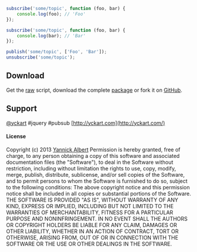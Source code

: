 ```javascript
subscribe('some/topic', function (foo, bar) {
    console.log(foo); // 'Foo'
});

subscribe('some/topic', function (foo, bar) {
    console.log(bar); // 'Bar'
});

publish('some/topic', ['Foo', 'Bar']);
unsubscribe('some/topic');
```


## Download
 Get the [raw](https://raw.github.com/yckart/pubsub.js/master/pubsub.js) script, download the complete [package](https://github.com/yckart/pubsub.js/zipball/master) or fork it on [GitHub](https://github.com/yckart/pubsub.js/).

## Support
 [@yckart](http://twitter.com/yckart) #jquery #pubsub
 [http://yckart.com](http://yckart.com/)


#### License
 Copyright (c) 2013 [Yannick Albert](http://yckart.com)
 Permission is hereby granted, free of charge, to any person obtaining a copy of this software and associated documentation files (the "Software"), to deal in the Software without restriction, including without limitation the rights to use, copy, modify, merge, publish, distribute, sublicense, and/or sell copies of the Software, and to permit persons to whom the Software is furnished to do so, subject to the following conditions:
 The above copyright notice and this permission notice shall be included in all copies or substantial portions of the Software.
 THE SOFTWARE IS PROVIDED "AS IS", WITHOUT WARRANTY OF ANY KIND, EXPRESS OR IMPLIED, INCLUDING BUT NOT LIMITED TO THE WARRANTIES OF MERCHANTABILITY, FITNESS FOR A PARTICULAR PURPOSE AND NONINFRINGEMENT. IN NO EVENT SHALL THE AUTHORS OR COPYRIGHT HOLDERS BE LIABLE FOR ANY CLAIM, DAMAGES OR OTHER LIABILITY, WHETHER IN AN ACTION OF CONTRACT, TORT OR OTHERWISE, ARISING FROM, OUT OF OR IN CONNECTION WITH THE SOFTWARE OR THE USE OR OTHER DEALINGS IN THE SOFTWARE.